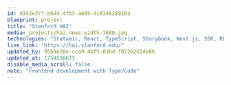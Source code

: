 ```yaml
---
id: 0342e377-b044-4fb3-a695-dc834628910a
blueprint: project
title: "Stanford HAI"
media: projects/hai.news.width-1600.jpg
technologies: "Statamic, React, TypeScript, Storybook, Next.js, SSR, REST API, 3rd party integrations"
live_link: "https://hai.stanford.edu/"
updated_by: 95b9e28e-cca9-4bf5-83bd-f0226261de8b
updated_at: 1754536673
disable_media_scroll: false
note: "Frontend development with Type/Code"
---
```

